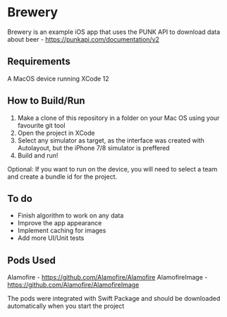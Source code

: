 # Brewery

Brewery is an example iOS app that uses the PUNK API to download data about beer - https://punkapi.com/documentation/v2

## Requirements

A MacOS device running XCode 12

## How to Build/Run

1. Make a clone of this repository in a folder on your Mac OS using your favourite git tool  
2. Open the project in XCode
3. Select any simulator as target, as the interface was created with Autolayout, but the iPhone 7/8 simulator is preffered 
4. Build and run!

Optional: If you want to run on the device, you will need to select a team and create a bundle id for the project.

## To do

- Finish algorithm to work on any data
- Improve the app appearance
- Implement caching for images
- Add more UI/Unit tests

## Pods Used

Alamofire - https://github.com/Alamofire/Alamofire
AlamofireImage - https://github.com/Alamofire/AlamofireImage

The pods were integrated with Swift Package and should be downloaded automatically when you start the project
